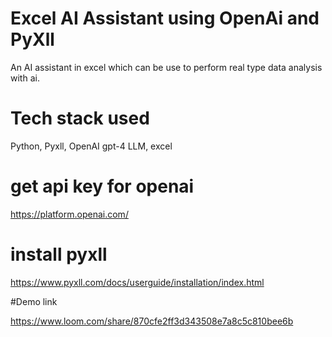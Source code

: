 # Excel AI Assistant using OpenAi and PyXll

An AI assistant in excel which can be use to perform real type data analysis with ai.

# Tech stack used
Python, Pyxll, OpenAI gpt-4 LLM, excel

# get api key for openai

https://platform.openai.com/

# install pyxll
https://www.pyxll.com/docs/userguide/installation/index.html

#Demo link

https://www.loom.com/share/870cfe2ff3d343508e7a8c5c810bee6b



